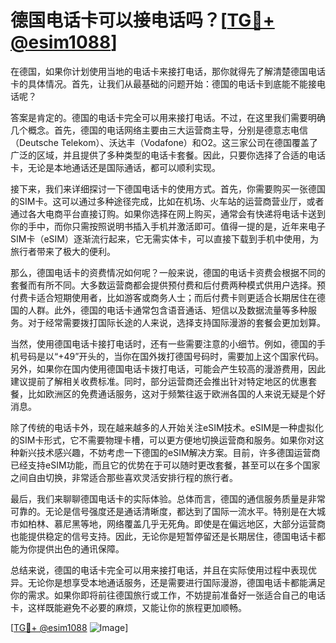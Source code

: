 # 德国电话卡可以接电话吗？[[TG💪+ @esim1088](https://t.me/s/esim1088)]

在德国，如果你计划使用当地的电话卡来接打电话，那你就得先了解清楚德国电话卡的具体情况。首先，让我们从最基础的问题开始：德国的电话卡到底能不能接电话呢？

答案是肯定的。德国的电话卡完全可以用来接打电话。不过，在这里我们需要明确几个概念。首先，德国的电话网络主要由三大运营商主导，分别是德意志电信（Deutsche Telekom）、沃达丰（Vodafone）和O2。这三家公司在德国覆盖了广泛的区域，并且提供了多种类型的电话卡套餐。因此，只要你选择了合适的电话卡，无论是本地通话还是国际通话，都可以顺利实现。

接下来，我们来详细探讨一下德国电话卡的使用方式。首先，你需要购买一张德国的SIM卡。这可以通过多种途径完成，比如在机场、火车站的运营商营业厅，或者通过各大电商平台直接订购。如果你选择在网上购买，通常会有快递将电话卡送到你的手中，而你只需按照说明书插入手机并激活即可。值得一提的是，近年来电子SIM卡（eSIM）逐渐流行起来，它无需实体卡，可以直接下载到手机中使用，为旅行者带来了极大的便利。

那么，德国电话卡的资费情况如何呢？一般来说，德国的电话卡资费会根据不同的套餐而有所不同。大多数运营商都会提供预付费和后付费两种模式供用户选择。预付费卡适合短期使用者，比如游客或商务人士；而后付费卡则更适合长期居住在德国的人群。此外，德国的电话卡通常包含语音通话、短信以及数据流量等多种服务。对于经常需要拨打国际长途的人来说，选择支持国际漫游的套餐会更加划算。

当然，使用德国电话卡接打电话时，还有一些需要注意的小细节。例如，德国的手机号码是以“+49”开头的，当你在国外拨打德国号码时，需要加上这个国家代码。另外，如果你在国内使用德国电话卡拨打电话，可能会产生较高的漫游费用，因此建议提前了解相关收费标准。同时，部分运营商还会推出针对特定地区的优惠套餐，比如欧洲区的免费通话服务，这对于频繁往返于欧洲各国的人来说无疑是个好消息。

除了传统的电话卡外，现在越来越多的人开始关注eSIM技术。eSIM是一种虚拟化的SIM卡形式，它不需要物理卡槽，可以更方便地切换运营商和服务。如果你对这种新兴技术感兴趣，不妨考虑一下德国的eSIM解决方案。目前，许多德国运营商已经支持eSIM功能，而且它的优势在于可以随时更改套餐，甚至可以在多个国家之间自由切换，非常适合那些喜欢灵活安排行程的旅行者。

最后，我们来聊聊德国电话卡的实际体验。总体而言，德国的通信服务质量是非常可靠的。无论是信号强度还是通话清晰度，都达到了国际一流水平。特别是在大城市如柏林、慕尼黑等地，网络覆盖几乎无死角。即使是在偏远地区，大部分运营商也能提供稳定的信号支持。因此，无论你是短暂停留还是长期居住，德国电话卡都能为你提供出色的通讯保障。

总结来说，德国的电话卡完全可以用来接打电话，并且在实际使用过程中表现优异。无论你是想享受本地通话服务，还是需要进行国际漫游，德国电话卡都能满足你的需求。如果你即将前往德国旅行或工作，不妨提前准备好一张适合自己的电话卡，这样既能避免不必要的麻烦，又能让你的旅程更加顺畅。

[[TG💪+ @esim1088](https://t.me/s/esim1088) ![Image](https://i.postimg.cc/4NQfJmqS/Snipaste-2025-05-13-00-14-12.png)]